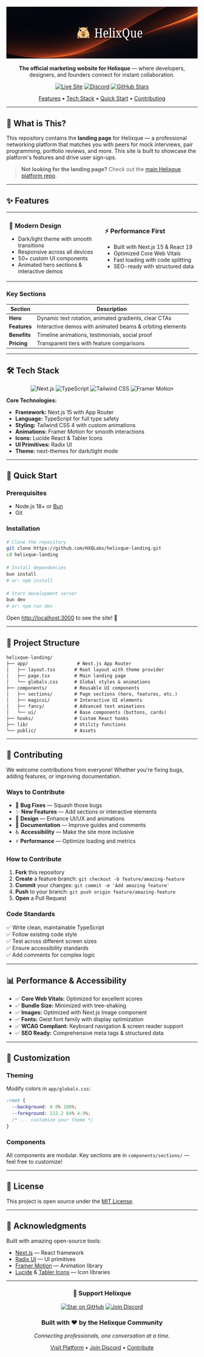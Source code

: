 <div align="center">

![Helixque Header](public/HelixQue2.png)

**The official marketing website for Helixque** — where developers, designers, and founders connect for instant collaboration.

[![Live Site](https://img.shields.io/badge/🌐_Live_Site-helixque.vercel.app-blueviolet?style=for-the-badge)](https://helixque.vercel.app/)
[![Discord](https://img.shields.io/badge/💬_Discord-Join_Community-5865F2?style=for-the-badge&logo=discord&logoColor=white)](https://discord.gg/helixque)
[![GitHub Stars](https://img.shields.io/github/stars/HXQLabs/helixque-landing?style=for-the-badge&logo=github)](https://github.com/HXQLabs/helixque-landing)

<a href="#features">Features</a> • <a href="#tech-stack">Tech Stack</a> • <a href="#quick-start">Quick Start</a> • <a href="#contributing">Contributing</a>

</div>

---

## 🎯 What is This?

This repository contains the **landing page** for Helixque — a professional networking platform that matches you with peers for mock interviews, pair programming, portfolio reviews, and more. This site is built to showcase the platform's features and drive user sign-ups.

> **Not looking for the landing page?** Check out the [main Helixque platform repo](https://github.com/HXQLabs/helixque).

---

<h2 id="features">✨ Features</h2>

<table>
<tr>
<td width="50%">

### 🎨 Modern Design
- Dark/light theme with smooth transitions
- Responsive across all devices
- 50+ custom UI components
- Animated hero sections & interactive demos

</td>
<td width="50%">

### ⚡ Performance First
- Built with Next.js 15 & React 19
- Optimized Core Web Vitals
- Fast loading with code splitting
- SEO-ready with structured data

</td>
</tr>
</table>

### Key Sections

| Section | Description |
|---------|-------------|
| **Hero** | Dynamic text rotation, animated gradients, clear CTAs |
| **Features** | Interactive demos with animated beams & orbiting elements |
| **Benefits** | Timeline animations, testimonials, social proof |
| **Pricing** | Transparent tiers with feature comparisons |

---

<h2 id="tech-stack">🛠 Tech Stack</h2>

<div align="center">

![Next.js](https://img.shields.io/badge/Next.js_15-black?style=for-the-badge&logo=next.js)
![TypeScript](https://img.shields.io/badge/TypeScript-3178C6?style=for-the-badge&logo=typescript&logoColor=white)
![Tailwind CSS](https://img.shields.io/badge/Tailwind_CSS_4-38B2AC?style=for-the-badge&logo=tailwind-css&logoColor=white)
![Framer Motion](https://img.shields.io/badge/Framer_Motion-0055FF?style=for-the-badge&logo=framer&logoColor=white)

</div>

**Core Technologies:**
- **Framework:** Next.js 15 with App Router
- **Language:** TypeScript for full type safety
- **Styling:** Tailwind CSS 4 with custom animations
- **Animations:** Framer Motion for smooth interactions
- **Icons:** Lucide React & Tabler Icons
- **UI Primitives:** Radix UI
- **Theme:** next-themes for dark/light mode

---

<h2 id="quick-start">🚀 Quick Start</h2>

### Prerequisites
- Node.js 18+ or [Bun](https://bun.sh/)
- Git

### Installation

```bash
# Clone the repository
git clone https://github.com/HXQLabs/helixque-landing.git
cd helixque-landing

# Install dependencies
bun install
# or: npm install

# Start development server
bun dev
# or: npm run dev
```

Open [http://localhost:3000](http://localhost:3000) to see the site! 🎉

---

## 📁 Project Structure

```text
helixque-landing/
├── app/                  # Next.js App Router
│   ├── layout.tsx       # Root layout with theme provider
│   ├── page.tsx         # Main landing page
│   └── globals.css      # Global styles & animations
├── components/          # Reusable UI components
│   ├── sections/        # Page sections (hero, features, etc.)
│   ├── magicui/         # Interactive UI elements
│   ├── fancy/           # Advanced text animations
│   └── ui/              # Base components (buttons, cards)
├── hooks/               # Custom React hooks
├── lib/                 # Utility functions
└── public/              # Assets
```

---

<h2 id="contributing">🤝 Contributing</h2>

We welcome contributions from everyone! Whether you're fixing bugs, adding features, or improving documentation.

### Ways to Contribute

- 🐛 **Bug Fixes** — Squash those bugs
- ✨ **New Features** — Add sections or interactive elements
- 🎨 **Design** — Enhance UI/UX and animations
- 📝 **Documentation** — Improve guides and comments
- ♿ **Accessibility** — Make the site more inclusive
- ⚡ **Performance** — Optimize loading and metrics

### How to Contribute

1. **Fork** this repository
2. **Create** a feature branch: `git checkout -b feature/amazing-feature`
3. **Commit** your changes: `git commit -m 'Add amazing feature'`
4. **Push** to your branch: `git push origin feature/amazing-feature`
5. **Open** a Pull Request

### Code Standards

✅ Write clean, maintainable TypeScript  
✅ Follow existing code style  
✅ Test across different screen sizes  
✅ Ensure accessibility standards  
✅ Add comments for complex logic  

---

## 📊 Performance & Accessibility

- ✅ **Core Web Vitals:** Optimized for excellent scores
- ✅ **Bundle Size:** Minimized with tree-shaking
- ✅ **Images:** Optimized with Next.js Image component
- ✅ **Fonts:** Geist font family with display optimization
- ✅ **WCAG Compliant:** Keyboard navigation & screen reader support
- ✅ **SEO Ready:** Comprehensive meta tags & structured data

---

## 🎨 Customization

### Theming

Modify colors in `app/globals.css`:

```css
:root {
  --background: 0 0% 100%;
  --foreground: 222.2 84% 4.9%;
  /* ... customize your theme */
}
```

### Components

All components are modular. Key sections are in `components/sections/` — feel free to customize!

---

## 📄 License

This project is open source under the [MIT License](LICENSE).

---

## 🙏 Acknowledgments

Built with amazing open-source tools:
- [Next.js](https://nextjs.org/) — React framework
- [Radix UI](https://www.radix-ui.com/) — UI primitives
- [Framer Motion](https://www.framer.com/motion/) — Animation library
- [Lucide](https://lucide.dev/) & [Tabler Icons](https://tabler.io/icons) — Icon libraries

---

<div align="center">

### 🌟 Support Helixque

[![Star on GitHub](https://img.shields.io/github/stars/HXQLabs/helixque-landing?style=social)](https://github.com/HXQLabs/helixque-landing)
[![Join Discord](https://img.shields.io/badge/💬_Discord-Join_Community-5865F2?style=for-the-badge&logo=discord&logoColor=white)](https://discord.gg/helixque)


### Built with ❤️ by the Helixque Community

*Connecting professionals, one conversation at a time.*

[Visit Platform](https://helixque.vercel.app/) • [Join Discord](https://discord.gg/helixque) • [Contribute](https://github.com/HXQLabs/helixque-landing/issues)

</div>